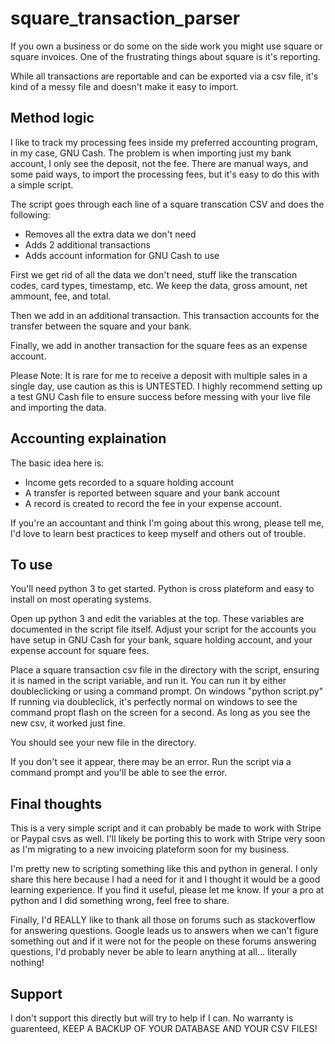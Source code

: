 # square_transaction_parser
If you own a business or do some on the side work you might use square or square invoices. One of the frustrating things about square is it's reporting.

While all transactions are reportable and can be exported via a csv file, it's kind of a messy file and doesn't make it easy to import.

## Method logic

I like to track my processing fees inside my preferred accounting program, in my case, GNU Cash. The problem is when importing
just my bank account, I only see the deposit, not the fee. There are manual ways, and some paid ways, to import the processing fees, but it's
easy to do this with a simple script. 

The script goes through each line of a square transcation CSV and does the following:

- Removes all the extra data we don't need
- Adds 2 additional transactions
- Adds account information for GNU Cash to use

First we get rid of all the data we don't need, stuff like the transcation codes, card types, timestamp, etc. We keep the data, gross amount, net ammount,
fee, and total.

Then we add in an additional transaction. This transaction accounts for the transfer between the square and your bank. 

Finally, we add in another transaction for the square fees as an expense account.

Please Note: It is rare for me to receive a deposit with multiple sales in a single day, use caution as this is UNTESTED. I highly recommend setting up 
a test GNU Cash file to ensure success before messing with your live file and importing the data.

## Accounting explaination

The basic idea here is:

- Income gets recorded to a square holding account
- A transfer is reported between square and your bank account
- A record is created to record the fee in your expense account. 

If you're an accountant and think I'm going about this wrong, please tell me, I'd love to learn best practices to keep myself and others
out of trouble.

## To use
You'll need python 3 to get started. Python is cross plateform and easy to install on most operating systems. 

Open up python 3 and edit the variables at the top. These variables are documented in the script file itself.
Adjust your script for the accounts you have setup in GNU Cash for your bank, square holding account, and your expense account for square fees.

Place a square transaction csv file in the directory with the script, ensuring it is named in the script variable, and run it. You can run it by
either doubleclicking or using a command prompt. On windows  "python script.py" If running via doubleclick, it's perfectly normal on windows to see
the command propt flash on the screen for a second. As long as you see the new csv, it worked just fine.

You should see your new file in the directory.

If you don't see it appear, there may be an error. Run the script via a command prompt and you'll be able to see the error.

## Final thoughts

This is a very simple script and it can probably be made to work with Stripe or Paypal csvs as well. I'll likely be porting this to work with Stripe
very soon as I'm migrating to a new invoicing plateform soon for my business. 

I'm pretty new to scripting something like this and python in general. I only share this here because I had a need for it and I thought it would be 
a good learning experience. If you find it useful, please let me know. If your a pro at python and I did something wrong, feel free to share.

Finally, I'd REALLY like to thank all those on forums such as stackoverflow for answering questions. Google leads us to answers when we can't figure
something out and if it were not for the people on these forums answering questions, I'd probably never be able to learn anything at all... literally nothing!

## Support

I don't support this directly but will try to help if I can. No warranty is guarenteed, 
KEEP A BACKUP OF YOUR DATABASE AND YOUR CSV FILES!
